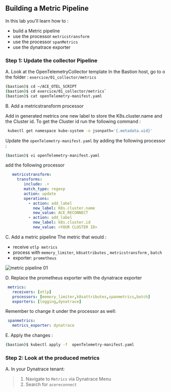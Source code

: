 ## Building a Metric Pipeline

In this lab you'll learn how to :
* build a Metric pipeline
* use the processor `metricstransform`
* use the processor `spanMetrics`
* use the dynatrace exporter

### Step 1: Update the collector Pipeline
 A. Look at  the OpenTelemetryCollector template
   In the Bastion host, go to o the folder : `exercice/01_collector/metrics`
    
   ```bash
   (bastion)$ cd ~/ACE_OTEL_SCRIPT
   (bastion)$ cd exercice/01_collector/metrics`
   (bastion)$ cat openTelemetry-manifest.yaml
   ```

 B. Add a metricstransform processor 
 
   Add in generated metrics one new label to store the K8s.cluster.name and the Cluster id.
   To get the Cluster id run the following command :
   
   ```bash
    kubectl get namespace kube-system -o jsonpath='{.metadata.uid}'
   ```
    
   Update the `openTelemetry-manifest.yaml` by adding the following processor :
    
   ```bash
   (bastion)$ vi openTelemetry-manifest.yaml
   ```
   add the following processor 
    
   ```yaml
      metricstransform:
        transforms:
           include: .+
           match_type: regexp
           action: update
           operations:
             - action: add_label
               new_label: K8s.cluster.name 
               new_value: ACE_RECONNECT
             - action: add_label
               new_label: k8s.cluster.id
               new_value: <YOUR CLUSTER ID>             
   ```
    
C. Add a metric pipeline
   The metric that would :
   * receive `otlp metrics`
   * process with `memory_limiter`, `k8sattributes` , `metricstransform` , `batch`
   * exporter: `prometheus`
   
   ![metric pipeline 01](../../../assets/images/metric_pipeline.png)
     
D. Replace the prometheus exporter with the dynatrace exporter

   ```yaml
    metrics:
      receivers: [otlp]
      processors: [memory_limiter,k8sattributes,spanmetrics,batch]
      exporters: [logging,dynatrace]
   ```


Remember to change it under the processor as well:
   ```YAML
    spanmetrics:
      metrics_exporter: dynatrace
   ```
E. Apply the changes :
   
   ```bash
   (bastion)$ kubectl apply -f  openTelemetry-manifest.yaml
   ```
   
### Step 2: Look at the produced metrics
A. In your Dynatrace tenant:
   > 1. Navigate to `Metrics` via Dynatrace Menu
   > 2. Search for `acereconnect`
   

